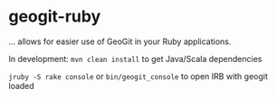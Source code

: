 geogit-ruby
===

... allows for easier use of GeoGit in your Ruby applications.

In development: `mvn clean install` to get Java/Scala dependencies

`jruby -S rake console` or `bin/geogit_console` to open IRB with geogit loaded
